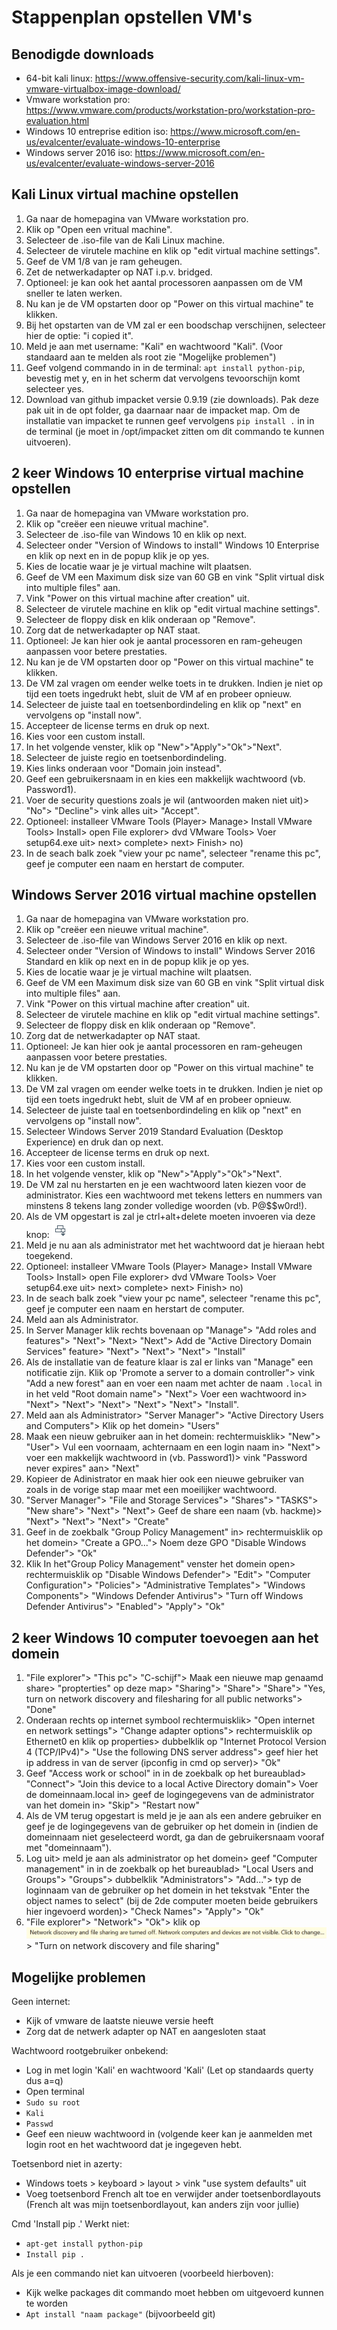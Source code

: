 # Stappenplan opstellen VM's

## Benodigde downloads

* 64-bit kali linux: https://www.offensive-security.com/kali-linux-vm-vmware-virtualbox-image-download/
* Vmware workstation pro: https://www.vmware.com/products/workstation-pro/workstation-pro-evaluation.html
* Windows 10 entreprise edition iso: https://www.microsoft.com/en-us/evalcenter/evaluate-windows-10-enterprise
* Windows server 2016 iso: https://www.microsoft.com/en-us/evalcenter/evaluate-windows-server-2016

## Kali Linux virtual machine opstellen

1. Ga naar de homepagina van VMware workstation pro.
2. Klik op "Open een vritual machine".
3. Selecteer de .iso-file van de Kali Linux machine.
4. Selecteer de virutele machine en klik op "edit virtual machine settings".
5. Geef de VM 1/8 van je ram geheugen.
6. Zet de netwerkadapter op NAT i.p.v. bridged.
7. Optioneel: je kan ook het aantal processoren aanpassen om de VM sneller te laten werken.
8. Nu kan je de VM opstarten door op "Power on this virtual machine" te klikken.
9. Bij het opstarten van de VM zal er een boodschap verschijnen, selecteer hier de optie: "i copied it".
10. Meld je aan met username: "Kali" en wachtwoord "Kali". (Voor standaard aan te melden als root zie "Mogelijke problemen")
11. Geef volgend commando in in de terminal: `apt install python-pip`, bevestig met y, en in het scherm dat vervolgens tevoorschijn komt selecteer yes.
12. Download van github impacket versie 0.9.19 (zie downloads). Pak deze pak uit in de opt folder, ga daarnaar naar de impacket map. Om de installatie van impacket te runnen geef vervolgens `pip install .` in in de terminal (je moet in /opt/impacket zitten om dit commando te kunnen uitvoeren).

## 2 keer Windows 10 enterprise virtual machine opstellen

1. Ga naar de homepagina van VMware workstation pro.
2. Klik op "creëer een nieuwe vritual machine".
3. Selecteer de .iso-file van Windows 10 en klik op next.
4. Selecteer onder "Version of Windows to install" Windows 10 Enterprise en klik op next en in de popup klik je op yes.
5. Kies de locatie waar je je virtual machine wilt plaatsen.
6. Geef de VM een Maximum disk size van 60 GB en vink "Split virtual disk into multiple files" aan.
7. Vink "Power on this virtual machine after creation" uit.
8. Selecteer de virutele machine en klik op "edit virtual machine settings".
9. Selecteer de floppy disk en klik onderaan op "Remove".
10. Zorg dat de netwerkadapter op NAT staat.
11. Optioneel: Je kan hier ook je aantal processoren en ram-geheugen aanpassen voor betere prestaties.
12. Nu kan je de VM opstarten door op "Power on this virtual machine" te klikken.
13. De VM zal vragen om eender welke toets in te drukken. Indien je niet op tijd een toets ingedrukt hebt, sluit de VM af en probeer opnieuw.
14. Selecteer de juiste taal en toetsenbordindeling en klik op "next" en vervolgens op "install now".
15. Accepteer de license terms en druk op next.
16. Kies voor een custom install.
17. In het volgende venster, klik op "New">"Apply">"Ok">"Next".
18. Selecteer de juiste regio en toetsenbordindeling.
19. Kies links onderaan voor "Domain join instead".
20. Geef een gebruikersnaam in en kies een makkelijk wachtwoord (vb. Password1).
21. Voer de security questions zoals je wil (antwoorden maken niet uit)> "No"> "Decline"> vink alles uit> "Accept".
22. Optioneel: installeer VMware Tools (Player> Manage> Install VMware Tools> Install> open File explorer> dvd VMware Tools> Voer setup64.exe uit> next> complete> next> Finish> no)
23. In de seach balk zoek "view your pc name", selecteer "rename this pc", geef je computer een naam en herstart de computer.

## Windows Server 2016 virtual machine opstellen

1. Ga naar de homepagina van VMware workstation pro.
2. Klik op "creëer een nieuwe vritual machine".
3. Selecteer de .iso-file van Windows Server 2016 en klik op next.
4. Selecteer onder "Version of Windows to install" Windows Server 2016 Standard en klik op next en in de popup klik je op yes.
5. Kies de locatie waar je je virtual machine wilt plaatsen.
6. Geef de VM een Maximum disk size van 60 GB en vink "Split virtual disk into multiple files" aan.
7. Vink "Power on this virtual machine after creation" uit.
8. Selecteer de virutele machine en klik op "edit virtual machine settings".
9. Selecteer de floppy disk en klik onderaan op "Remove".
10. Zorg dat de netwerkadapter op NAT staat.
11. Optioneel: Je kan hier ook je aantal processoren en ram-geheugen aanpassen voor betere prestaties.
12. Nu kan je de VM opstarten door op "Power on this virtual machine" te klikken.
13. De VM zal vragen om eender welke toets in te drukken. Indien je niet op tijd een toets ingedrukt hebt, sluit de VM af en probeer opnieuw.
14. Selecteer de juiste taal en toetsenbordindeling en klik op "next" en vervolgens op "install now".
15. Selecteer Windows Server 2019 Standard Evaluation (Desktop Experience) en druk dan op next.
16. Accepteer de license terms en druk op next.
17. Kies voor een custom install.
18. In het volgende venster, klik op "New">"Apply">"Ok">"Next".
19. De VM zal nu herstarten en je een wachtwoord laten kiezen voor de administrator. Kies een wachtwoord met tekens letters en nummers van minstens 8 tekens lang zonder volledige woorden (vb. P@$$w0rd!).
20. Als de VM opgestart is zal je ctrl+alt+delete moeten invoeren via deze knop: ![ctrl+alt+delete symbool](img/CAD-symbool.png)
21. Meld je nu aan als administrator met het wachtwoord dat je hieraan hebt toegekend.
22. Optioneel: installeer VMware Tools (Player> Manage> Install VMware Tools> Install> open File explorer> dvd VMware Tools> Voer setup64.exe uit> next> complete> next> Finish> no)
23. In de seach balk zoek "view your pc name", selecteer "rename this pc", geef je computer een naam en herstart de computer.
24. Meld aan als Administrator.
25. In Server Manager klik rechts bovenaan op "Manage"> "Add roles and features"> "Next"> "Next> "Next"> Add de "Active Directory Domain Services" feature> "Next"> "Next"> "Next"> "Install"
26. Als de installatie van de feature klaar is zal er links van "Manage" een notificatie zijn. Klik op 'Promote a server to a domain controller"> vink "Add a new forest" aan en voer een naam met achter de naam `.local` in in het veld "Root domain name"> "Next"> Voer een wachtwoord in> "Next"> "Next"> "Next"> "Next"> "Next"> "Install".
27. Meld aan als Administrator> "Server Manager"> "Active Directory Users and Computers"> Klik op het domein> "Users"
28. Maak een nieuw gebruiker aan in het domein: rechtermuisklik> "New"> "User"> Vul een voornaam, achternaam en een login naam in> "Next"> voer een makkelijk wachtwoord in (vb. Password1)> vink "Password never expires" aan> "Next"
29. Kopieer de Adinistrator en maak hier ook een nieuwe gebruiker van zoals in de vorige stap maar met een moeilijker wachtwoord.
30. "Server Manager"> "File and Storage Services"> "Shares"> "TASKS"> "New share"> "Next"> "Next"> Geef de share een naam (vb. hackme)> "Next"> "Next"> "Next"> "Create"
31. Geef in de zoekbalk "Group Policy Management" in> rechtermuisklik op het domein> "Create a GPO..."> Noem deze GPO "Disable Windows Defender"> "Ok"
32. Klik In het"Group Policy Management" venster het domein open> rechtermuisklik op "Disable Windows Defender"> "Edit"> "Computer Configuration"> "Policies"> "Administrative Templates"> "Windows Components"> "Windows Defender Antivirus"> "Turn off Windows Defender Antivirus"> "Enabled"> "Apply"> "Ok"

## 2 keer Windows 10 computer toevoegen aan het domein

1. "File explorer"> "This pc"> "C-schijf"> Maak een nieuwe map genaamd share> "propterties" op deze map> "Sharing"> "Share"> "Share"> "Yes, turn on network discovery and filesharing for all public networks"> "Done"
2. Onderaan rechts op internet symbool rechtermuisklik> "Open internet en network settings"> "Change adapter options"> rechtermuisklik op Ethernet0 en klik op properties> dubbelklik op "Internet Protocol Version 4 (TCP/IPv4)"> "Use the following DNS server address"> geef hier het ip address in van de server (ipconfig in cmd op server)> "Ok"
3. Geef "Access work or school" in in de zoekbalk op het bureaublad> "Connect"> "Join this device to a local Active Directory domain"> Voer de domeinnaam.local in> geef de logingegevens van de administrator van het domein in> "Skip"> "Restart now"
4. Als de VM terug opgestart is meld je je aan als een andere gebruiker en geef je de logingegevens van de gebruiker op het domein in (indien de domeinnaam niet geselecteerd wordt, ga dan de gebruikersnaam vooraf met "domeinnaam\").
5. Log uit> meld je aan als administrator op het domein> geef "Computer management" in in de zoekbalk op het bureaublad> "Local Users and Groups"> "Groups"> dubbelklik "Administrators"> "Add..."> typ de loginnaam van de gebruiker op het domein in het tekstvak "Enter the object names to select" (bij de 2de computer moeten beide gebruikers hier ingevoerd worden)> "Check Names"> "Apply"> "Ok"
6. "File explorer"> "Network"> "Ok"> klik op ![Netwerk discovery aanzetten](img/Network-discovery.png)> "Turn on network discovery and file sharing"

## Mogelijke problemen

Geen internet:
* Kijk of vmware de laatste nieuwe versie heeft
* Zorg dat de netwerk adapter op NAT en aangesloten staat

Wachtwoord rootgebruiker onbekend:
* Log in met login 'Kali' en wachtwoord 'Kali' (Let op standaards querty dus a=q)
* Open terminal
* `Sudo su root`
* `Kali`
* `Passwd`
* Geef een nieuw wachtwoord in (volgende keer kan je aanmelden met login root en het wachtwoord dat je ingegeven hebt.

Toetsenbord niet in azerty:
* Windows toets > keyboard > layout > vink "use system defaults" uit
* Voeg toetsenbord French alt toe en verwijder ander toetsenbordlayouts (French alt was mijn toetsenbordlayout, kan anders zijn voor jullie)

Cmd 'Install pip .' Werkt niet:
* `apt-get install python-pip`
* `Install pip .`

Als je een commando niet kan uitvoeren (voorbeeld hierboven):
* Kijk welke packages dit commando moet hebben om uitgevoerd kunnen te worden
* `Apt install "naam package"` (bijvoorbeeld git)
